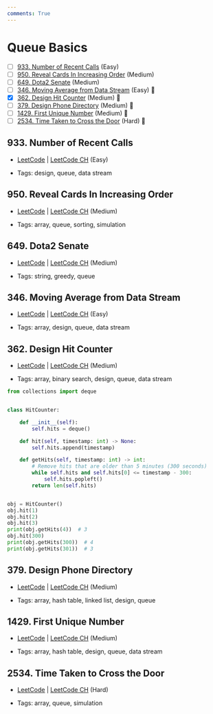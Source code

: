 ```yaml
---
comments: True
---
```


# Queue Basics

- [ ] [933. Number of Recent Calls](https://leetcode.cn/problems/number-of-recent-calls/) (Easy)
- [ ] [950. Reveal Cards In Increasing Order](https://leetcode.cn/problems/reveal-cards-in-increasing-order/) (Medium)
- [ ] [649. Dota2 Senate](https://leetcode.cn/problems/dota2-senate/) (Medium)
- [ ] [346. Moving Average from Data Stream](https://leetcode.cn/problems/moving-average-from-data-stream/) (Easy) 👑
- [x] [362. Design Hit Counter](https://leetcode.cn/problems/design-hit-counter/) (Medium) 👑
- [ ] [379. Design Phone Directory](https://leetcode.cn/problems/design-phone-directory/) (Medium) 👑
- [ ] [1429. First Unique Number](https://leetcode.cn/problems/first-unique-number/) (Medium) 👑
- [ ] [2534. Time Taken to Cross the Door](https://leetcode.cn/problems/time-taken-to-cross-the-door/) (Hard) 👑

## 933. Number of Recent Calls

-   [LeetCode](https://leetcode.com/problems/number-of-recent-calls/) | [LeetCode CH](https://leetcode.cn/problems/number-of-recent-calls/) (Easy)

-   Tags: design, queue, data stream

## 950. Reveal Cards In Increasing Order

-   [LeetCode](https://leetcode.com/problems/reveal-cards-in-increasing-order/) | [LeetCode CH](https://leetcode.cn/problems/reveal-cards-in-increasing-order/) (Medium)

-   Tags: array, queue, sorting, simulation

## 649. Dota2 Senate

-   [LeetCode](https://leetcode.com/problems/dota2-senate/) | [LeetCode CH](https://leetcode.cn/problems/dota2-senate/) (Medium)

-   Tags: string, greedy, queue

## 346. Moving Average from Data Stream

-   [LeetCode](https://leetcode.com/problems/moving-average-from-data-stream/) | [LeetCode CH](https://leetcode.cn/problems/moving-average-from-data-stream/) (Easy)

-   Tags: array, design, queue, data stream

## 362. Design Hit Counter

-   [LeetCode](https://leetcode.com/problems/design-hit-counter/) | [LeetCode CH](https://leetcode.cn/problems/design-hit-counter/) (Medium)

-   Tags: array, binary search, design, queue, data stream

```python title="362. Design Hit Counter - Python Solution"
from collections import deque


class HitCounter:

    def __init__(self):
        self.hits = deque()

    def hit(self, timestamp: int) -> None:
        self.hits.append(timestamp)

    def getHits(self, timestamp: int) -> int:
        # Remove hits that are older than 5 minutes (300 seconds)
        while self.hits and self.hits[0] <= timestamp - 300:
            self.hits.popleft()
        return len(self.hits)


obj = HitCounter()
obj.hit(1)
obj.hit(2)
obj.hit(3)
print(obj.getHits(4))  # 3
obj.hit(300)
print(obj.getHits(300))  # 4
print(obj.getHits(301))  # 3

```

## 379. Design Phone Directory

-   [LeetCode](https://leetcode.com/problems/design-phone-directory/) | [LeetCode CH](https://leetcode.cn/problems/design-phone-directory/) (Medium)

-   Tags: array, hash table, linked list, design, queue

## 1429. First Unique Number

-   [LeetCode](https://leetcode.com/problems/first-unique-number/) | [LeetCode CH](https://leetcode.cn/problems/first-unique-number/) (Medium)

-   Tags: array, hash table, design, queue, data stream

## 2534. Time Taken to Cross the Door

-   [LeetCode](https://leetcode.com/problems/time-taken-to-cross-the-door/) | [LeetCode CH](https://leetcode.cn/problems/time-taken-to-cross-the-door/) (Hard)

-   Tags: array, queue, simulation
